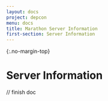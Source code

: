 ```yaml
---
layout: docs
project: depcon
menu: docs
title: Marathon Server Information
first-section: Server Information
---
```


{:.no-margin-top}
# Server Information

// finish doc
